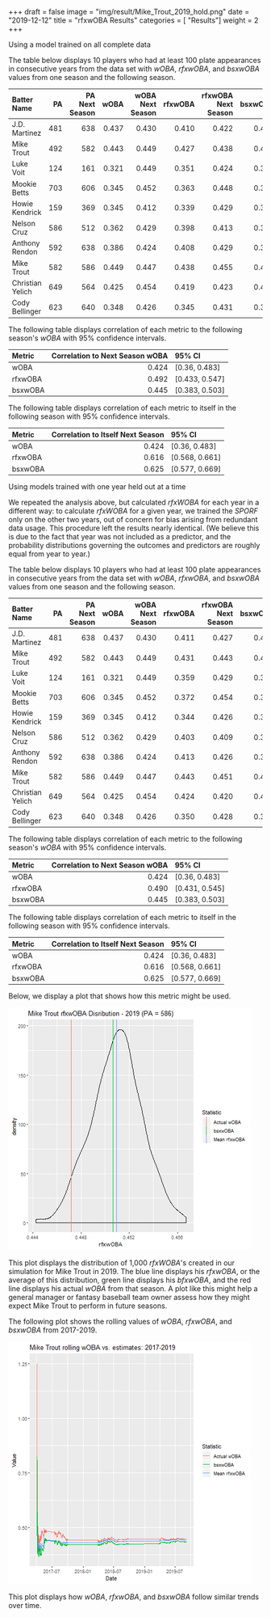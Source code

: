  +++
draft = false
image = "img/result/Mike_Trout_2019_hold.png"
date = "2019-12-12"
title = "rfxwOBA Results"
categories = [ "Results"]
weight = 2
+++

Using a model trained on all complete data

<!--more-->

The table below displays 10 players who had at least 100 plate appearances in consecutive years from the data set with *wOBA*, *rfxwOBA*, and *bsxwOBA* values from one season and the following season.

<table class="table table-striped" style="margin-left: auto; margin-right: auto;">
 <thead>
  <tr>
   <th style="text-align:left;"> Batter Name </th>
   <th style="text-align:right;"> PA </th>
   <th style="text-align:right;"> PA Next Season </th>
   <th style="text-align:right;"> wOBA </th>
   <th style="text-align:right;"> wOBA Next Season </th>
   <th style="text-align:right;"> rfxwOBA </th>
   <th style="text-align:right;"> rfxwOBA Next Season </th>
   <th style="text-align:right;"> bsxwOBA </th>
   <th style="text-align:right;"> bsxwOBA Next Season </th>
  </tr>
 </thead>
<tbody>
  <tr>
   <td style="text-align:left;"> J.D. Martinez </td>
   <td style="text-align:right;"> 481 </td>
   <td style="text-align:right;"> 638 </td>
   <td style="text-align:right;"> 0.437 </td>
   <td style="text-align:right;"> 0.430 </td>
   <td style="text-align:right;"> 0.410 </td>
   <td style="text-align:right;"> 0.422 </td>
   <td style="text-align:right;"> 0.432 </td>
   <td style="text-align:right;"> 0.418 </td>
  </tr>
  <tr>
   <td style="text-align:left;"> Mike Trout </td>
   <td style="text-align:right;"> 492 </td>
   <td style="text-align:right;"> 582 </td>
   <td style="text-align:right;"> 0.443 </td>
   <td style="text-align:right;"> 0.449 </td>
   <td style="text-align:right;"> 0.427 </td>
   <td style="text-align:right;"> 0.438 </td>
   <td style="text-align:right;"> 0.421 </td>
   <td style="text-align:right;"> 0.427 </td>
  </tr>
  <tr>
   <td style="text-align:left;"> Luke Voit </td>
   <td style="text-align:right;"> 124 </td>
   <td style="text-align:right;"> 161 </td>
   <td style="text-align:right;"> 0.321 </td>
   <td style="text-align:right;"> 0.449 </td>
   <td style="text-align:right;"> 0.351 </td>
   <td style="text-align:right;"> 0.424 </td>
   <td style="text-align:right;"> 0.343 </td>
   <td style="text-align:right;"> 0.441 </td>
  </tr>
  <tr>
   <td style="text-align:left;"> Mookie Betts </td>
   <td style="text-align:right;"> 703 </td>
   <td style="text-align:right;"> 606 </td>
   <td style="text-align:right;"> 0.345 </td>
   <td style="text-align:right;"> 0.452 </td>
   <td style="text-align:right;"> 0.363 </td>
   <td style="text-align:right;"> 0.448 </td>
   <td style="text-align:right;"> 0.343 </td>
   <td style="text-align:right;"> 0.429 </td>
  </tr>
  <tr>
   <td style="text-align:left;"> Howie Kendrick </td>
   <td style="text-align:right;"> 159 </td>
   <td style="text-align:right;"> 369 </td>
   <td style="text-align:right;"> 0.345 </td>
   <td style="text-align:right;"> 0.412 </td>
   <td style="text-align:right;"> 0.339 </td>
   <td style="text-align:right;"> 0.429 </td>
   <td style="text-align:right;"> 0.316 </td>
   <td style="text-align:right;"> 0.420 </td>
  </tr>
  <tr>
   <td style="text-align:left;"> Nelson Cruz </td>
   <td style="text-align:right;"> 586 </td>
   <td style="text-align:right;"> 512 </td>
   <td style="text-align:right;"> 0.362 </td>
   <td style="text-align:right;"> 0.429 </td>
   <td style="text-align:right;"> 0.398 </td>
   <td style="text-align:right;"> 0.413 </td>
   <td style="text-align:right;"> 0.395 </td>
   <td style="text-align:right;"> 0.419 </td>
  </tr>
  <tr>
   <td style="text-align:left;"> Anthony Rendon </td>
   <td style="text-align:right;"> 592 </td>
   <td style="text-align:right;"> 638 </td>
   <td style="text-align:right;"> 0.386 </td>
   <td style="text-align:right;"> 0.424 </td>
   <td style="text-align:right;"> 0.408 </td>
   <td style="text-align:right;"> 0.429 </td>
   <td style="text-align:right;"> 0.387 </td>
   <td style="text-align:right;"> 0.408 </td>
  </tr>
  <tr>
   <td style="text-align:left;"> Mike Trout </td>
   <td style="text-align:right;"> 582 </td>
   <td style="text-align:right;"> 586 </td>
   <td style="text-align:right;"> 0.449 </td>
   <td style="text-align:right;"> 0.447 </td>
   <td style="text-align:right;"> 0.438 </td>
   <td style="text-align:right;"> 0.455 </td>
   <td style="text-align:right;"> 0.427 </td>
   <td style="text-align:right;"> 0.451 </td>
  </tr>
  <tr>
   <td style="text-align:left;"> Christian Yelich </td>
   <td style="text-align:right;"> 649 </td>
   <td style="text-align:right;"> 564 </td>
   <td style="text-align:right;"> 0.425 </td>
   <td style="text-align:right;"> 0.454 </td>
   <td style="text-align:right;"> 0.419 </td>
   <td style="text-align:right;"> 0.423 </td>
   <td style="text-align:right;"> 0.404 </td>
   <td style="text-align:right;"> 0.417 </td>
  </tr>
  <tr>
   <td style="text-align:left;"> Cody Bellinger </td>
   <td style="text-align:right;"> 623 </td>
   <td style="text-align:right;"> 640 </td>
   <td style="text-align:right;"> 0.348 </td>
   <td style="text-align:right;"> 0.426 </td>
   <td style="text-align:right;"> 0.345 </td>
   <td style="text-align:right;"> 0.431 </td>
   <td style="text-align:right;"> 0.320 </td>
   <td style="text-align:right;"> 0.422 </td>
  </tr>
</tbody>
</table>


The following table displays correlation of each metric to the following season's *wOBA* with 95% confidence intervals.

<table class="table table-striped" style="margin-left: auto; margin-right: auto;">
 <thead>
  <tr>
   <th style="text-align:left;"> Metric </th>
   <th style="text-align:right;"> Correlation to Next Season wOBA </th>
   <th style="text-align:left;"> 95% CI </th>
  </tr>
 </thead>
<tbody>
  <tr>
   <td style="text-align:left;"> wOBA </td>
   <td style="text-align:right;"> 0.424 </td>
   <td style="text-align:left;"> [0.36, 0.483] </td>
  </tr>
  <tr>
   <td style="text-align:left;"> rfxwOBA </td>
   <td style="text-align:right;"> 0.492 </td>
   <td style="text-align:left;"> [0.433, 0.547] </td>
  </tr>
  <tr>
   <td style="text-align:left;"> bsxwOBA </td>
   <td style="text-align:right;"> 0.445 </td>
   <td style="text-align:left;"> [0.383, 0.503] </td>
  </tr>
</tbody>
</table>


The following table displays correlation of each metric to itself in the following season with 95% confidence intervals.

<table class="table table-striped" style="margin-left: auto; margin-right: auto;">
 <thead>
  <tr>
   <th style="text-align:left;"> Metric </th>
   <th style="text-align:right;"> Correlation to Itself Next Season </th>
   <th style="text-align:left;"> 95% CI </th>
  </tr>
 </thead>
<tbody>
  <tr>
   <td style="text-align:left;"> wOBA </td>
   <td style="text-align:right;"> 0.424 </td>
   <td style="text-align:left;"> [0.36, 0.483] </td>
  </tr>
  <tr>
   <td style="text-align:left;"> rfxwOBA </td>
   <td style="text-align:right;"> 0.616 </td>
   <td style="text-align:left;"> [0.568, 0.661] </td>
  </tr>
  <tr>
   <td style="text-align:left;"> bsxwOBA </td>
   <td style="text-align:right;"> 0.625 </td>
   <td style="text-align:left;"> [0.577, 0.669] </td>
  </tr>
</tbody>
</table>

Using models trained with one year held out at a time

We repeated the analysis above, but calculated *rfxWOBA* for each year in a different way: to calculate *rfxWOBA* for a given year, we trained the *SPORF* only on the other two years, out of concern for bias arising from redundant data usage. This procedure left the results nearly identical. (We believe this is due to the fact that year was not included as a predictor, and the probability distributions governing the outcomes and predictors are roughly equal from year to year.)

The table below displays 10 players who had at least 100 plate appearances in consecutive years from the data set with *wOBA*, *rfxwOBA*, and *bsxwOBA* values from one season and the following season.

<table class="table table-striped" style="margin-left: auto; margin-right: auto;">
 <thead>
  <tr>
   <th style="text-align:left;"> Batter Name </th>
   <th style="text-align:right;"> PA </th>
   <th style="text-align:right;"> PA Next Season </th>
   <th style="text-align:right;"> wOBA </th>
   <th style="text-align:right;"> wOBA Next Season </th>
   <th style="text-align:right;"> rfxwOBA </th>
   <th style="text-align:right;"> rfxwOBA Next Season </th>
   <th style="text-align:right;"> bsxwOBA </th>
   <th style="text-align:right;"> bsxwOBA Next Season </th>
  </tr>
 </thead>
<tbody>
  <tr>
   <td style="text-align:left;"> J.D. Martinez </td>
   <td style="text-align:right;"> 481 </td>
   <td style="text-align:right;"> 638 </td>
   <td style="text-align:right;"> 0.437 </td>
   <td style="text-align:right;"> 0.430 </td>
   <td style="text-align:right;"> 0.411 </td>
   <td style="text-align:right;"> 0.427 </td>
   <td style="text-align:right;"> 0.432 </td>
   <td style="text-align:right;"> 0.418 </td>
  </tr>
  <tr>
   <td style="text-align:left;"> Mike Trout </td>
   <td style="text-align:right;"> 492 </td>
   <td style="text-align:right;"> 582 </td>
   <td style="text-align:right;"> 0.443 </td>
   <td style="text-align:right;"> 0.449 </td>
   <td style="text-align:right;"> 0.431 </td>
   <td style="text-align:right;"> 0.443 </td>
   <td style="text-align:right;"> 0.421 </td>
   <td style="text-align:right;"> 0.427 </td>
  </tr>
  <tr>
   <td style="text-align:left;"> Luke Voit </td>
   <td style="text-align:right;"> 124 </td>
   <td style="text-align:right;"> 161 </td>
   <td style="text-align:right;"> 0.321 </td>
   <td style="text-align:right;"> 0.449 </td>
   <td style="text-align:right;"> 0.359 </td>
   <td style="text-align:right;"> 0.429 </td>
   <td style="text-align:right;"> 0.343 </td>
   <td style="text-align:right;"> 0.441 </td>
  </tr>
  <tr>
   <td style="text-align:left;"> Mookie Betts </td>
   <td style="text-align:right;"> 703 </td>
   <td style="text-align:right;"> 606 </td>
   <td style="text-align:right;"> 0.345 </td>
   <td style="text-align:right;"> 0.452 </td>
   <td style="text-align:right;"> 0.372 </td>
   <td style="text-align:right;"> 0.454 </td>
   <td style="text-align:right;"> 0.343 </td>
   <td style="text-align:right;"> 0.429 </td>
  </tr>
  <tr>
   <td style="text-align:left;"> Howie Kendrick </td>
   <td style="text-align:right;"> 159 </td>
   <td style="text-align:right;"> 369 </td>
   <td style="text-align:right;"> 0.345 </td>
   <td style="text-align:right;"> 0.412 </td>
   <td style="text-align:right;"> 0.344 </td>
   <td style="text-align:right;"> 0.426 </td>
   <td style="text-align:right;"> 0.316 </td>
   <td style="text-align:right;"> 0.420 </td>
  </tr>
  <tr>
   <td style="text-align:left;"> Nelson Cruz </td>
   <td style="text-align:right;"> 586 </td>
   <td style="text-align:right;"> 512 </td>
   <td style="text-align:right;"> 0.362 </td>
   <td style="text-align:right;"> 0.429 </td>
   <td style="text-align:right;"> 0.403 </td>
   <td style="text-align:right;"> 0.409 </td>
   <td style="text-align:right;"> 0.395 </td>
   <td style="text-align:right;"> 0.419 </td>
  </tr>
  <tr>
   <td style="text-align:left;"> Anthony Rendon </td>
   <td style="text-align:right;"> 592 </td>
   <td style="text-align:right;"> 638 </td>
   <td style="text-align:right;"> 0.386 </td>
   <td style="text-align:right;"> 0.424 </td>
   <td style="text-align:right;"> 0.413 </td>
   <td style="text-align:right;"> 0.426 </td>
   <td style="text-align:right;"> 0.387 </td>
   <td style="text-align:right;"> 0.408 </td>
  </tr>
  <tr>
   <td style="text-align:left;"> Mike Trout </td>
   <td style="text-align:right;"> 582 </td>
   <td style="text-align:right;"> 586 </td>
   <td style="text-align:right;"> 0.449 </td>
   <td style="text-align:right;"> 0.447 </td>
   <td style="text-align:right;"> 0.443 </td>
   <td style="text-align:right;"> 0.451 </td>
   <td style="text-align:right;"> 0.427 </td>
   <td style="text-align:right;"> 0.451 </td>
  </tr>
  <tr>
   <td style="text-align:left;"> Christian Yelich </td>
   <td style="text-align:right;"> 649 </td>
   <td style="text-align:right;"> 564 </td>
   <td style="text-align:right;"> 0.425 </td>
   <td style="text-align:right;"> 0.454 </td>
   <td style="text-align:right;"> 0.424 </td>
   <td style="text-align:right;"> 0.420 </td>
   <td style="text-align:right;"> 0.404 </td>
   <td style="text-align:right;"> 0.417 </td>
  </tr>
  <tr>
   <td style="text-align:left;"> Cody Bellinger </td>
   <td style="text-align:right;"> 623 </td>
   <td style="text-align:right;"> 640 </td>
   <td style="text-align:right;"> 0.348 </td>
   <td style="text-align:right;"> 0.426 </td>
   <td style="text-align:right;"> 0.350 </td>
   <td style="text-align:right;"> 0.428 </td>
   <td style="text-align:right;"> 0.320 </td>
   <td style="text-align:right;"> 0.422 </td>
  </tr>
</tbody>
</table>



The following table displays correlation of each metric to the following season's *wOBA* with 95% confidence intervals.

<table class="table table-striped" style="margin-left: auto; margin-right: auto;">
 <thead>
  <tr>
   <th style="text-align:left;"> Metric </th>
   <th style="text-align:right;"> Correlation to Next Season wOBA </th>
   <th style="text-align:left;"> 95% CI </th>
  </tr>
 </thead>
<tbody>
  <tr>
   <td style="text-align:left;"> wOBA </td>
   <td style="text-align:right;"> 0.424 </td>
   <td style="text-align:left;"> [0.36, 0.483] </td>
  </tr>
  <tr>
   <td style="text-align:left;"> rfxwOBA </td>
   <td style="text-align:right;"> 0.490 </td>
   <td style="text-align:left;"> [0.431, 0.545] </td>
  </tr>
  <tr>
   <td style="text-align:left;"> bsxwOBA </td>
   <td style="text-align:right;"> 0.445 </td>
   <td style="text-align:left;"> [0.383, 0.503] </td>
  </tr>
</tbody>
</table>


The following table displays correlation of each metric to itself in the following season with 95% confidence intervals.

<table class="table table-striped" style="margin-left: auto; margin-right: auto;">
 <thead>
  <tr>
   <th style="text-align:left;"> Metric </th>
   <th style="text-align:right;"> Correlation to Itself Next Season </th>
   <th style="text-align:left;"> 95% CI </th>
  </tr>
 </thead>
<tbody>
  <tr>
   <td style="text-align:left;"> wOBA </td>
   <td style="text-align:right;"> 0.424 </td>
   <td style="text-align:left;"> [0.36, 0.483] </td>
  </tr>
  <tr>
   <td style="text-align:left;"> rfxwOBA </td>
   <td style="text-align:right;"> 0.616 </td>
   <td style="text-align:left;"> [0.568, 0.661] </td>
  </tr>
  <tr>
   <td style="text-align:left;"> bsxwOBA </td>
   <td style="text-align:right;"> 0.625 </td>
   <td style="text-align:left;"> [0.577, 0.669] </td>
  </tr>
</tbody>
</table>

Below, we display a plot that shows how this metric might be used. 

![](/img/result/Mike_Trout_2019_hold.png)

This plot displays the distribution of 1,000 *rfxWOBA*'s created in our simulation for Mike Trout in 2019. The blue line displays his *rfxwOBA*, or the average of this distribution, green line displays his *bfxwOBA*, and the red line displays his actual *wOBA* from that season. A plot like this might help a general manager or fantasy baseball team owner assess how they might expect Mike Trout to perform in future seasons.

The following plot shows the rolling values of *wOBA*, *rfxwOBA*, and *bsxwOBA* from 2017-2019.

![](/img/result/Mike_Trout_rolling_hold.png)

This plot displays how *wOBA*, *rfxwOBA*, and *bsxwOBA* follow similar trends over time.

